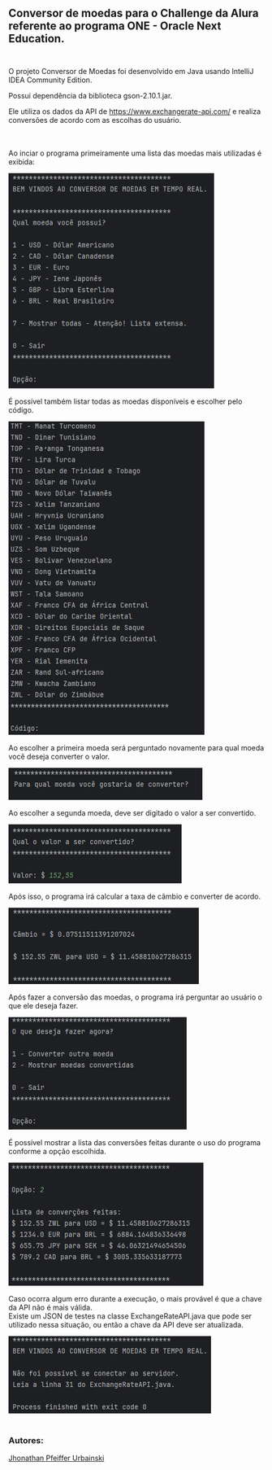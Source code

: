 ## Conversor de moedas para o Challenge da Alura referente ao programa ONE - Oracle Next Education.<br><br>

O projeto Conversor de Moedas foi desenvolvido em Java usando IntelliJ IDEA Community Edition.<br>

Possui dependência da biblioteca gson-2.10.1.jar.<br>

Ele utiliza os dados da API de https://www.exchangerate-api.com/ e realiza conversões de acordo com as escolhas do usuário.<br><br><br>

Ao inciar o programa primeiramente uma lista das moedas mais utilizadas é exibida:<br>

<img src="md/moeda1.png" alt="Imagem da tela de início do programa.">

É possível também listar todas as moedas disponíveis e escolher pelo código.<br>

<img src="md/moedacodigo.png" alt="Imagem da lista de códigos de moedas.">

Ao escolher a primeira moeda será perguntado novamente para qual moeda você deseja converter o valor.<br>

<img src="md/moeda2.png" alt="Imagem da segunda moeda a escolher.">

Ao escolher a segunda moeda, deve ser digitado o valor a ser convertido.<br>

<img src="md/valoraconverter.png" alt="Imagem do valor a ser convertido.">

Após isso, o programa irá calcular a taxa de câmbio e converter de acordo.<br>

<img src="md/moedavalorconvertido.png" alt="Imagem do valor convertido e taxa de câmbio.">

Após fazer a conversão das moedas, o programa irá perguntar ao usuário o que ele deseja fazer.<br>

<img src="md/opcaofinal.png" alt="Imagem da opção final do programa.">

É possível mostrar a lista das conversões feitas durante o uso do programa conforme a opção escolhida.<br>

<img src="md/lista.png" alt="Imagem da lista de conversões de moedas.">

Caso ocorra algum erro durante a execução, o mais provável é que a chave da API não é mais válida.<br>
Existe um JSON de testes na classe ExchangeRateAPI.java que pode ser utilizado nessa situação, ou então a chave da API deve ser atualizada.<br> 

<img src="md/erro.png" alt="Imagem do erro.">

<br>
<br>

### Autores:
<a href="https://github.com/jhonathan-p" target="_blank">Jhonathan Pfeiffer Urbainski</a>